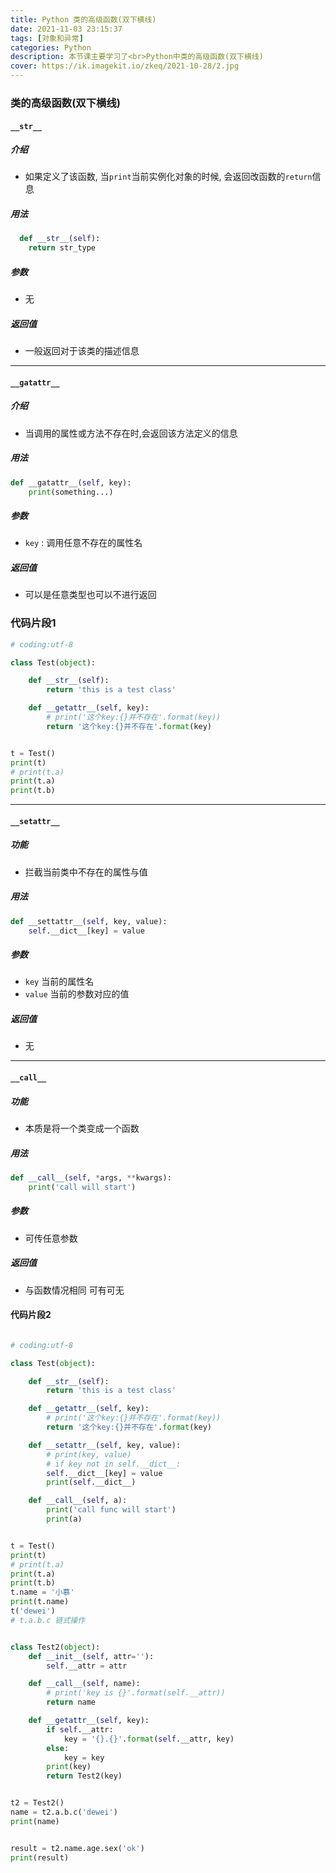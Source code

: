 ```yaml
---
title: Python 类的高级函数(双下横线)
date: 2021-11-03 23:15:37
tags: [对象和异常]
categories: Python
description: 本节课主要学习了<br>Python中类的高级函数(双下横线)
cover: https://ik.imagekit.io/zkeq/2021-10-28/2.jpg
---
```


### 类的高级函数(双下横线)

#### `__str__`

##### 介绍

- 如果定义了该函数, 当`print`当前实例化对象的时候, 会返回改函数的`return`信息

##### 用法


```python
  def __str__(self):
  	return str_type
```

##### 参数

- 无

##### 返回值

- 一般返回对于该类的描述信息

----------------------------------------

#### `__gatattr__`

##### 介绍

- 当调用的属性或方法不存在时,会返回该方法定义的信息

##### 用法

```python
def __gatattr__(self, key):
	print(something...)
```

##### 参数

- `key` : 调用任意不存在的属性名

##### 返回值

- 可以是任意类型也可以不进行返回

### 代码片段1

```python
# coding:utf-8

class Test(object):

    def __str__(self):
        return 'this is a test class'

    def __getattr__(self, key):
        # print('这个key:{}并不存在'.format(key))
        return '这个key:{}并不存在'.format(key)


t = Test()
print(t)
# print(t.a)
print(t.a)
print(t.b)
```

---------------------------

#### `__setattr__`

##### 功能

- 拦截当前类中不存在的属性与值

##### 用法

```python
def __settattr__(self, key, value):
	self.__dict__[key] = value
```

##### 参数

- `key` 当前的属性名
- `value` 当前的参数对应的值

##### 返回值

- 无

--------------------------------

#### `__call__`

##### 功能

- 本质是将一个类变成一个函数

##### 用法

```python
def __call__(self, *args, **kwargs):
	print('call will start')
```

##### 参数

- 可传任意参数

##### 返回值

- 与函数情况相同 可有可无

#### 代码片段2

```python

# coding:utf-8

class Test(object):

    def __str__(self):
        return 'this is a test class'

    def __getattr__(self, key):
        # print('这个key:{}并不存在'.format(key))
        return '这个key:{}并不存在'.format(key)

    def __setattr__(self, key, value):
        # print(key, value)
        # if key not in self.__dict__:
        self.__dict__[key] = value
        print(self.__dict__)

    def __call__(self, a):
        print('call func will start')
        print(a)


t = Test()
print(t)
# print(t.a)
print(t.a)
print(t.b)
t.name = '小慕'
print(t.name)
t('dewei')
# t.a.b.c 链式操作


class Test2(object):
    def __init__(self, attr=''):
        self.__attr = attr

    def __call__(self, name):
        # print('key is {}'.format(self.__attr))
        return name

    def __getattr__(self, key):
        if self.__attr:
            key = '{}.{}'.format(self.__attr, key)
        else:
            key = key
        print(key)
        return Test2(key)


t2 = Test2()
name = t2.a.b.c('dewei')
print(name)


result = t2.name.age.sex('ok')
print(result)
```

